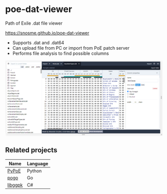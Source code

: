 # poe-dat-viewer

Path of Exile .dat file viewer

https://snosme.github.io/poe-dat-viewer

- Supports .dat and .dat64
- Can upload file from PC or import from PoE patch server
- Performs file analysis to find possible columns

![](./viewer/src/assets/showcase.png?raw=true) 

## Related projects

| Name | Language |
|------|----------|
| [PyPoE](https://github.com/OmegaK2/PyPoE) | Python |
| [pogo](https://github.com/oriath-net/pogo) | Go |
| [libggpk](https://github.com/MuxaJIbI4/libggpk) | C# |
